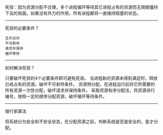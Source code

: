 死锁：因为资源分配不合理，多个进程循环等待其它进程占有的资源而无限期僵持下去的局面。如果没有外力的作用，所有进程都将一直维持阻塞的状态。   

------------------------------------------------------------------------------------------------------

死锁的必要条件？

    互斥访问
    不可剥夺
    请求并保持
    循环等待

------------------------------------------------------------------------------------------------------

如何解决死锁？

只要破坏死锁的4个必要条件即可避免死锁。
当进程新的资源未得到满足时，释放已经占有的资源。破坏不可剥夺条件。
资源预分配，在进程运行前将它所需要的所有资源一次性分配，破坏请求并保持条件。
采取资源有序分配法，将资源进行编号，按照一定的顺序分配资源，破坏循环等待条件。


------------------------------------------------------------------------------------------------------

银行家算法

将系统分为安全和不安全状态，在分配资源之前，判断系统是否是安全的，是才分配。